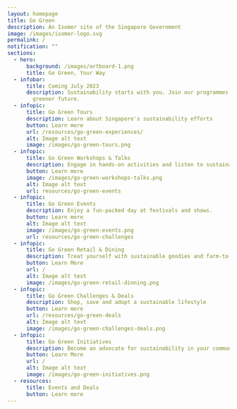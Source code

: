```yaml
---
layout: homepage
title: Go Green
description: An Isomer site of the Singapore Government
image: /images/isomer-logo.svg
permalink: /
notification: ""
sections:
  - hero:
      background: /images/artboard-1.png
      title: Go Green, Your Way
  - infobar:
      title: Coming July 2023
      description: Sustainability starts with you. Join our programmes to build a
        greener future.
  - infopic:
      title: Go Green Tours
      description: Learn about Singapore's sustainability efforts
      button: Learn more
      url: /resources/go-green-experiences/
      alt: Image alt text
      image: /images/go-green-tours.png
  - infopic:
      title: Go Green Workshops & Talks
      description: Engage in hands-on activities and listen to sustainability conferences.
      button: Learn more
      image: /images/go-green-workshops-talks.png
      alt: Image alt text
      url: resources/go-green-events
  - infopic:
      title: Go Green Events
      description: Enjoy a fun-packed day at festivals and shows.
      button: Learn more
      alt: Image alt text
      image: /images/go-green-events.png
      url: resources/go-green-challenges
  - infopic:
      title: Go Green Retail & Dining
      description: Treat yourself with sustainable goodies and farm-to-table experiences.
      button: Learn More
      url: /
      alt: Image alt text
      image: /images/go-green-retail-dinning.png
  - infopic:
      title: Go Green Challenges & Deals
      description: Shop, save and adopt a sustainable lifestyle
      button: Learn more
      url: /resources/go-green-deals
      alt: Image alt text
      image: /images/go-green-challenges-deals.png
  - infopic:
      title: Go Green Initiatives
      description: Become an advocate for sustainability in your community.
      button: Learn More
      url: /
      alt: Image alt text
      image: /images/go-green-initiatives.png
  - resources:
      title: Events and Deals
      button: Learn more
---
```

